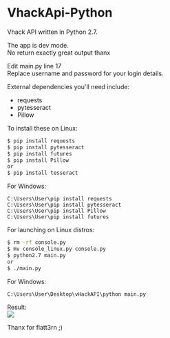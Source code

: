 # VhackApi-Python
Vhack API written in Python 2.7.

The app is dev mode.  
No return exactly great output thanx  
  
Edit main.py line 17  
Replace username and password for your login details.  

External dependencies you'll need include:
- requests
- pytesseract
- Pillow
 
 
To install these on Linux:
```sh
$ pip install requests  
$ pip install pytesseract 
$ pip install futures  
$ pip install Pillow
or  
$ pip install tesseract
``` 

For Windows:
```
C:\Users\User\pip install requests
C:\Users\User\pip install pytesseract
C:\Users\User\pip install Pillow
C:\Users\User\pip install futures
```

For launching on Linux distros:  
```sh
$ rm -rf console.py
$ mv console_linux.py console.py 
$ python2.7 main.py 
or 
$ ./main.py
``` 
For Windows:
```
C:\Users\User\Desktop\vHackAPI\python main.py
```

Result:  
![](http://www.cuby-hebergs.com/dl/vhack.png)

Thanx for flatt3rn ;) 
